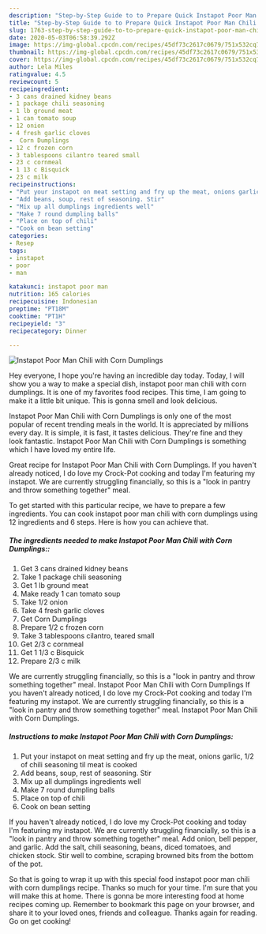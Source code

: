 ```yaml
---
description: "Step-by-Step Guide to to Prepare Quick Instapot Poor Man Chili with Corn Dumplings"
title: "Step-by-Step Guide to to Prepare Quick Instapot Poor Man Chili with Corn Dumplings"
slug: 1763-step-by-step-guide-to-to-prepare-quick-instapot-poor-man-chili-with-corn-dumplings
date: 2020-05-03T06:58:39.292Z
image: https://img-global.cpcdn.com/recipes/45df73c2617c0679/751x532cq70/instapot-poor-man-chili-with-corn-dumplings-recipe-main-photo.jpg
thumbnail: https://img-global.cpcdn.com/recipes/45df73c2617c0679/751x532cq70/instapot-poor-man-chili-with-corn-dumplings-recipe-main-photo.jpg
cover: https://img-global.cpcdn.com/recipes/45df73c2617c0679/751x532cq70/instapot-poor-man-chili-with-corn-dumplings-recipe-main-photo.jpg
author: Lela Miles
ratingvalue: 4.5
reviewcount: 5
recipeingredient:
- 3 cans drained kidney beans
- 1 package chili seasoning
- 1 lb ground meat
- 1 can tomato soup
- 12 onion
- 4 fresh garlic cloves
-  Corn Dumplings
- 12 c frozen corn
- 3 tablespoons cilantro teared small
- 23 c cornmeal
- 1 13 c Bisquick
- 23 c milk
recipeinstructions:
- "Put your instapot on meat setting and fry up the meat, onions garlic, 1/2 of chili seasoning til meat is cooked"
- "Add beans, soup, rest of seasoning. Stir"
- "Mix up all dumplings ingredients well"
- "Make 7 round dumpling balls"
- "Place on top of chili"
- "Cook on bean setting"
categories:
- Resep
tags:
- instapot
- poor
- man

katakunci: instapot poor man
nutrition: 165 calories
recipecuisine: Indonesian
preptime: "PT18M"
cooktime: "PT1H"
recipeyield: "3"
recipecategory: Dinner

---
```



![Instapot Poor Man Chili with Corn Dumplings](https://img-global.cpcdn.com/recipes/45df73c2617c0679/751x532cq70/instapot-poor-man-chili-with-corn-dumplings-recipe-main-photo.jpg)

Hey everyone, I hope you're having an incredible day today. Today, I will show you a way to make a special dish, instapot poor man chili with corn dumplings. It is one of my favorites food recipes. This time, I am going to make it a little bit unique. This is gonna smell and look delicious.

Instapot Poor Man Chili with Corn Dumplings is only one of the most popular of recent trending meals in the world. It is appreciated by millions every day. It is simple, it is fast, it tastes delicious. They're fine and they look fantastic. Instapot Poor Man Chili with Corn Dumplings is something which I have loved my entire life.

Great recipe for Instapot Poor Man Chili with Corn Dumplings. If you haven&#39;t already noticed, I do love my Crock-Pot cooking and today I&#39;m featuring my instapot. We are currently struggling financially, so this is a &#34;look in pantry and throw something together&#34; meal.


To get started with this particular recipe, we have to prepare a few ingredients. You can cook instapot poor man chili with corn dumplings using 12 ingredients and 6 steps. Here is how you can achieve that.

##### The ingredients needed to make Instapot Poor Man Chili with Corn Dumplings::

1. Get 3 cans drained kidney beans
1. Take 1 package chili seasoning
1. Get 1 lb ground meat
1. Make ready 1 can tomato soup
1. Take 1/2 onion
1. Take 4 fresh garlic cloves
1. Get  Corn Dumplings
1. Prepare 1/2 c frozen corn
1. Take 3 tablespoons cilantro, teared small
1. Get 2/3 c cornmeal
1. Get 1 1/3 c Bisquick
1. Prepare 2/3 c milk


We are currently struggling financially, so this is a &#34;look in pantry and throw something together&#34; meal. Instapot Poor Man Chili with Corn Dumplings If you haven&#39;t already noticed, I do love my Crock-Pot cooking and today I&#39;m featuring my instapot. We are currently struggling financially, so this is a &#34;look in pantry and throw something together&#34; meal. Instapot Poor Man Chili with Corn Dumplings. 

##### Instructions to make Instapot Poor Man Chili with Corn Dumplings:

1. Put your instapot on meat setting and fry up the meat, onions garlic, 1/2 of chili seasoning til meat is cooked
1. Add beans, soup, rest of seasoning. Stir
1. Mix up all dumplings ingredients well
1. Make 7 round dumpling balls
1. Place on top of chili
1. Cook on bean setting


If you haven&#39;t already noticed, I do love my Crock-Pot cooking and today I&#39;m featuring my instapot. We are currently struggling financially, so this is a &#34;look in pantry and throw something together&#34; meal. Add onion, bell pepper, and garlic. Add the salt, chili seasoning, beans, diced tomatoes, and chicken stock. Stir well to combine, scraping browned bits from the bottom of the pot. 

So that is going to wrap it up with this special food instapot poor man chili with corn dumplings recipe. Thanks so much for your time. I'm sure that you will make this at home. There is gonna be more interesting food at home recipes coming up. Remember to bookmark this page on your browser, and share it to your loved ones, friends and colleague. Thanks again for reading. Go on get cooking!
